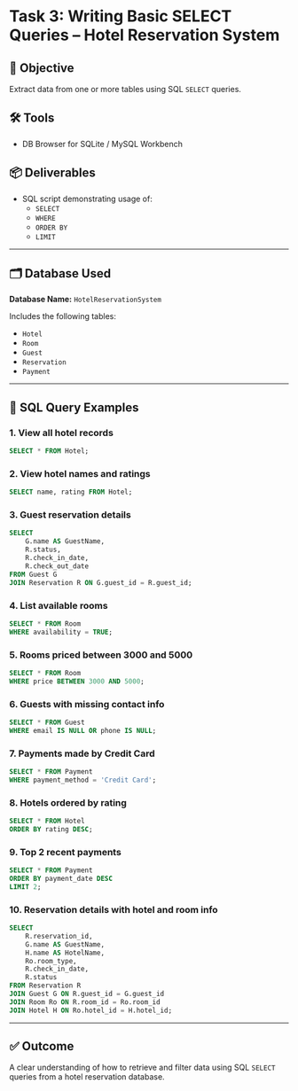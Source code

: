 
# Task 3: Writing Basic SELECT Queries – Hotel Reservation System

## 🎯 Objective
Extract data from one or more tables using SQL `SELECT` queries.

## 🛠️ Tools
- DB Browser for SQLite / MySQL Workbench

## 📦 Deliverables
- SQL script demonstrating usage of:
  - `SELECT`
  - `WHERE`
  - `ORDER BY`
  - `LIMIT`

---

## 🗂️ Database Used
**Database Name:** `HotelReservationSystem`

Includes the following tables:
- `Hotel`
- `Room`
- `Guest`
- `Reservation`
- `Payment`

---

## 📝 SQL Query Examples

### 1. View all hotel records
```sql
SELECT * FROM Hotel;
```

### 2. View hotel names and ratings
```sql
SELECT name, rating FROM Hotel;
```

### 3. Guest reservation details
```sql
SELECT 
    G.name AS GuestName,
    R.status,
    R.check_in_date,
    R.check_out_date
FROM Guest G
JOIN Reservation R ON G.guest_id = R.guest_id;
```

### 4. List available rooms
```sql
SELECT * FROM Room
WHERE availability = TRUE;
```

### 5. Rooms priced between 3000 and 5000
```sql
SELECT * FROM Room
WHERE price BETWEEN 3000 AND 5000;
```

### 6. Guests with missing contact info
```sql
SELECT * FROM Guest
WHERE email IS NULL OR phone IS NULL;
```

### 7. Payments made by Credit Card
```sql
SELECT * FROM Payment
WHERE payment_method = 'Credit Card';
```

### 8. Hotels ordered by rating
```sql
SELECT * FROM Hotel
ORDER BY rating DESC;
```

### 9. Top 2 recent payments
```sql
SELECT * FROM Payment
ORDER BY payment_date DESC
LIMIT 2;
```

### 10. Reservation details with hotel and room info
```sql
SELECT 
    R.reservation_id,
    G.name AS GuestName,
    H.name AS HotelName,
    Ro.room_type,
    R.check_in_date,
    R.status
FROM Reservation R
JOIN Guest G ON R.guest_id = G.guest_id
JOIN Room Ro ON R.room_id = Ro.room_id
JOIN Hotel H ON Ro.hotel_id = H.hotel_id;
```

---

## ✅ Outcome
A clear understanding of how to retrieve and filter data using SQL `SELECT` queries from a hotel reservation database.

